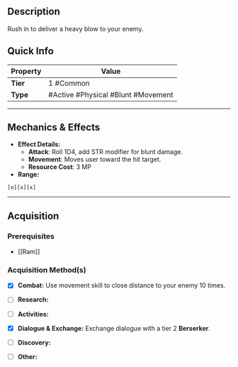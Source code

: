 ## Description
 Rush in to deliver a heavy blow to your enemy.

## Quick Info
| Property | Value                              |
| -------- | ---------------------------------- |
| **Tier** | 1 #Common                          |
| **Type** | #Active #Physical #Blunt #Movement |

---

## Mechanics & Effects
- **Effect Details:**
    - **Attack**: Roll 1D4, add STR modifier for blunt damage.
    - **Movement**: Moves user toward the hit target.
    - **Resource Cost**: 3 MP
- **Range:**
```
[o][x][x]
```

---

## Acquisition
### Prerequisites
- [[Ram]]

### Acquisition Method(s)
- [x] **Combat:** Use movement skill to close distance to your enemy 10 times.
- [ ] **Research:** 
- [ ] **Activities:** 
- [x] **Dialogue & Exchange:** Exchange dialogue with a tier 2 **Berserker**.
- [ ] **Discovery:** 
- [ ] **Other:** 

